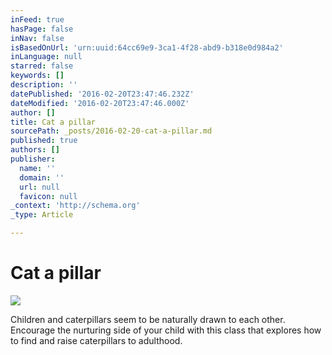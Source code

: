 ```yaml
---
inFeed: true
hasPage: false
inNav: false
isBasedOnUrl: 'urn:uuid:64cc69e9-3ca1-4f28-abd9-b318e0d984a2'
inLanguage: null
starred: false
keywords: []
description: ''
datePublished: '2016-02-20T23:47:46.232Z'
dateModified: '2016-02-20T23:47:46.000Z'
author: []
title: Cat a pillar
sourcePath: _posts/2016-02-20-cat-a-pillar.md
published: true
authors: []
publisher:
  name: ''
  domain: ''
  url: null
  favicon: null
_context: 'http://schema.org'
_type: Article

---
```

# Cat a pillar
![](https://the-grid-user-content.s3-us-west-2.amazonaws.com/c03b21b9-ec8e-464e-9b34-a0fbf119d7fb.png)

Children and caterpillars seem to be naturally drawn to each other. 
Encourage the nurturing side of your child with this class that explores
how to find and raise caterpillars to adulthood.